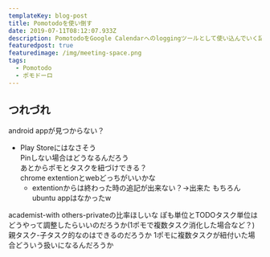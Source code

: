 ```yaml
---
templateKey: blog-post
title: Pomotodoを使い倒す
date: 2019-07-11T08:12:07.933Z
description: PomotodoをGoogle Calendarへのloggingツールとして使い込んでいく記録
featuredpost: true
featuredimage: /img/meeting-space.png
tags:
  - Pomotodo
  - ポモドーロ
---
```

## つれづれ
android appが見つからない？ 
- Play Storeにはなさそう  
Pinしない場合はどうなるんだろう  
あとからポモとタスクを紐づけできる？  
chrome extentionとwebどっちがいいかな  
  - extentionからは終わった時の追記が出来ない？->出来た
もちろんubuntu appはなかったw  

academist-with others-privateの比率ほしいな
ぽも単位とTODOタスク単位はどうやって調整したらいいのだろうか(1ポモで複数タスク消化した場合など？)
親タスク-子タスク的なのはできるのだろうか
1ポモに複数タスクが紐付いた場合どういう扱いになるんだろうか


